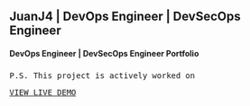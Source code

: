 ## JuanJ4 | DevOps Engineer | DevSecOps Engineer
#### DevOps Engineer | DevSecOps Engineer Portfolio
##### 


<pre>P.S. This project is actively worked on</pre>
<pre><a href="https://juanj4.github.io/">VIEW LIVE DEMO</a></pre>



